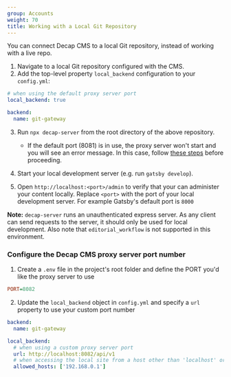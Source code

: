 ```yaml
---
group: Accounts
weight: 70
title: Working with a Local Git Repository
---
```

You can connect Decap CMS to a local Git repository, instead of working with a live repo.

1. Navigate to a local Git repository configured with the CMS.
2. Add the top-level property `local_backend` configuration to your `config.yml`:

```yaml
# when using the default proxy server port
local_backend: true

backend:
  name: git-gateway
```

3. Run `npx decap-server` from the root directory of the above repository.

   * If the default port (8081) is in use, the proxy server won't start and you will see an error message. In this case, follow [these steps](#configure-the-decap-server-port-number) before proceeding.
4. Start your local development server (e.g. run `gatsby develop`).
5. Open `http://localhost:<port>/admin` to verify that your can administer your content locally. Replace `<port>` with the port of your local development server. For example Gatsby's default port is `8000`

**Note:** `decap-server` runs an unauthenticated express server. As any client can send requests to the server, it should only be used for local development. Also note that `editorial_workflow` is not supported in this environment.

### Configure the Decap CMS proxy server port number

1. Create a `.env` file in the project's root folder and define the PORT you'd like the proxy server to use

```ini
PORT=8082
```

2. Update the `local_backend` object in `config.yml` and specify a `url` property to use your custom port number

```yaml
backend:
  name: git-gateway

local_backend:
  # when using a custom proxy server port
  url: http://localhost:8082/api/v1
  # when accessing the local site from a host other than 'localhost' or '127.0.0.1'
  allowed_hosts: ['192.168.0.1']
```